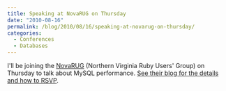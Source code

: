 ```yaml
---
title: Speaking at NovaRUG on Thursday
date: "2010-08-16"
permalink: /blog/2010/08/16/speaking-at-novarug-on-thursday/
categories:
  - Conferences
  - Databases
---
```

I'll be joining the [NovaRUG][1] (Northern Virginia Ruby Users' Group) on Thursday to talk about MySQL performance. [See their blog for the details and how to RSVP][2].

 [1]: http://novarug.org/
 [2]: http://novarug.org/articles/2010/08/12/mysql-performance-for-rails-the-new-reality-by-baron-schwart
